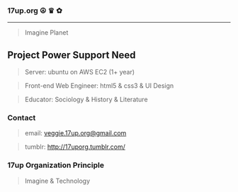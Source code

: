 ### 17up.org ☮ ♛ ✿
---------------

> Imagine Planet

## Project Power Support Need

> Server: ubuntu on AWS EC2 (1+ year)

> Front-end Web Engineer: html5 & css3 & UI Design

> Educator: Sociology & History & Literature

### Contact

> email: veggie.17up.org@gmail.com

> tumblr: http://17uporg.tumblr.com/

### 17up Organization Principle 

> Imagine & Technology 